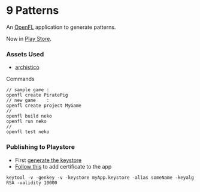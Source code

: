 9 Patterns
================
An [OpenFL][2] application to generate patterns.

Now in [Play Store][5].

### Assets Used

 - [archistico][1]


Commands
```
// sample game : 
openfl create PiratePig
// new game    : 
openfl create project MyGame
//
openfl build neko
openfl run neko
//
openfl test neko
```

### Publishing to Playstore

 - First [generate the keystore][3]
 - [Follow this][4] to add certificate to the app

```
keytool -v -genkey -v -keystore myApp.keystore -alias someName -keyalg RSA -validity 10000
```




[1]: https://www.fontsquirrel.com/fonts/archistico
[2]: http://openfl.org/
[3]: http://stackoverflow.com/questions/11446121/how-do-i-generate-a-keystore-for-google-play/11498282#11498282
[4]: http://www.openfl.org/archive/community/general-discussion/submitting-nme-app-google-play/
[5]: https://play.google.com/store/apps/details?id=com.saumya.ninePatterns&hl=en